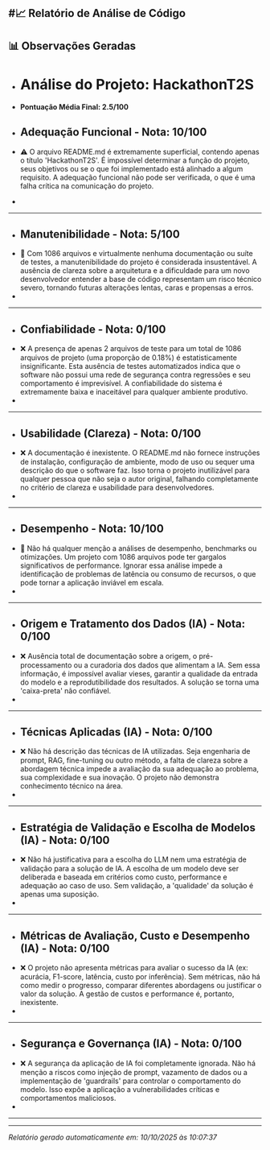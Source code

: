 #📈 Relatório de Análise de Código
---
## 📊 Observações Geradas

- # Análise do Projeto: HackathonT2S
- **Pontuação Média Final: 2.5/100**

- ## Adequação Funcional - Nota: 10/100
- ⚠️ O arquivo README.md é extremamente superficial, contendo apenas o título 'HackathonT2S'. É impossível determinar a função do projeto, seus objetivos ou se o que foi implementado está alinhado a algum requisito. A adequação funcional não pode ser verificada, o que é uma falha crítica na comunicação do projeto.
- 
---
- ## Manutenibilidade - Nota: 5/100
- 🚨 Com 1086 arquivos e virtualmente nenhuma documentação ou suíte de testes, a manutenibilidade do projeto é considerada insustentável. A ausência de clareza sobre a arquitetura e a dificuldade para um novo desenvolvedor entender a base de código representam um risco técnico severo, tornando futuras alterações lentas, caras e propensas a erros.
- 
---
- ## Confiabilidade - Nota: 0/100
- ❌ A presença de apenas 2 arquivos de teste para um total de 1086 arquivos de projeto (uma proporção de 0.18%) é estatisticamente insignificante. Esta ausência de testes automatizados indica que o software não possui uma rede de segurança contra regressões e seu comportamento é imprevisível. A confiabilidade do sistema é extremamente baixa e inaceitável para qualquer ambiente produtivo.
- 
---
- ## Usabilidade (Clareza) - Nota: 0/100
- ❌ A documentação é inexistente. O README.md não fornece instruções de instalação, configuração de ambiente, modo de uso ou sequer uma descrição do que o software faz. Isso torna o projeto inutilizável para qualquer pessoa que não seja o autor original, falhando completamente no critério de clareza e usabilidade para desenvolvedores.
- 
---
- ## Desempenho - Nota: 10/100
- 🚨 Não há qualquer menção a análises de desempenho, benchmarks ou otimizações. Um projeto com 1086 arquivos pode ter gargalos significativos de performance. Ignorar essa análise impede a identificação de problemas de latência ou consumo de recursos, o que pode tornar a aplicação inviável em escala.
- 
---
- ## Origem e Tratamento dos Dados (IA) - Nota: 0/100
- ❌ Ausência total de documentação sobre a origem, o pré-processamento ou a curadoria dos dados que alimentam a IA. Sem essa informação, é impossível avaliar vieses, garantir a qualidade da entrada do modelo e a reprodutibilidade dos resultados. A solução se torna uma 'caixa-preta' não confiável.
- 
---
- ## Técnicas Aplicadas (IA) - Nota: 0/100
- ❌ Não há descrição das técnicas de IA utilizadas. Seja engenharia de prompt, RAG, fine-tuning ou outro método, a falta de clareza sobre a abordagem técnica impede a avaliação da sua adequação ao problema, sua complexidade e sua inovação. O projeto não demonstra conhecimento técnico na área.
- 
---
- ## Estratégia de Validação e Escolha de Modelos (IA) - Nota: 0/100
- ❌ Não há justificativa para a escolha do LLM nem uma estratégia de validação para a solução de IA. A escolha de um modelo deve ser deliberada e baseada em critérios como custo, performance e adequação ao caso de uso. Sem validação, a 'qualidade' da solução é apenas uma suposição.
- 
---
- ## Métricas de Avaliação, Custo e Desempenho (IA) - Nota: 0/100
- ❌ O projeto não apresenta métricas para avaliar o sucesso da IA (ex: acurácia, F1-score, latência, custo por inferência). Sem métricas, não há como medir o progresso, comparar diferentes abordagens ou justificar o valor da solução. A gestão de custos e performance é, portanto, inexistente.
- 
---
- ## Segurança e Governança (IA) - Nota: 0/100
- ❌ A segurança da aplicação de IA foi completamente ignorada. Não há menção a riscos como injeção de prompt, vazamento de dados ou a implementação de 'guardrails' para controlar o comportamento do modelo. Isso expõe a aplicação a vulnerabilidades críticas e comportamentos maliciosos.
- 
---

---
*Relatório gerado automaticamente em: 10/10/2025 às 10:07:37*